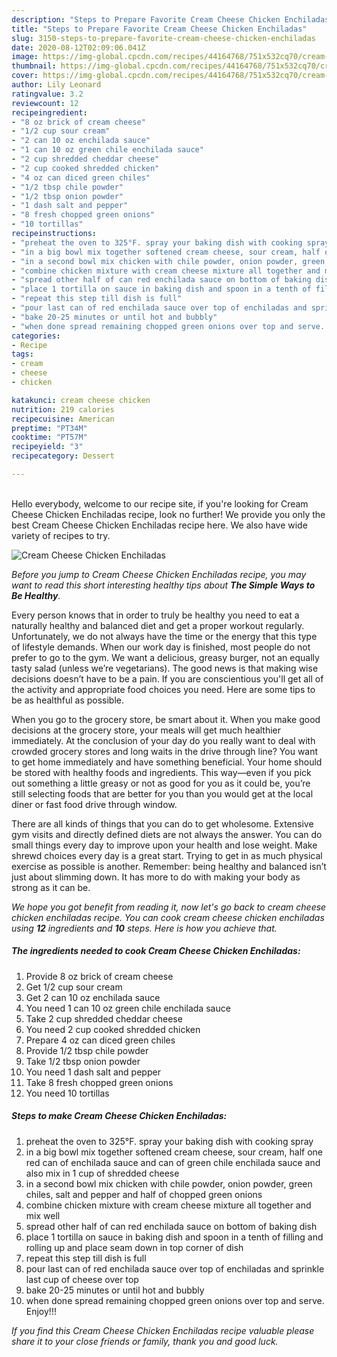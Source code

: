 ```yaml
---
description: "Steps to Prepare Favorite Cream Cheese Chicken Enchiladas"
title: "Steps to Prepare Favorite Cream Cheese Chicken Enchiladas"
slug: 3150-steps-to-prepare-favorite-cream-cheese-chicken-enchiladas
date: 2020-08-12T02:09:06.041Z
image: https://img-global.cpcdn.com/recipes/44164768/751x532cq70/cream-cheese-chicken-enchiladas-recipe-main-photo.jpg
thumbnail: https://img-global.cpcdn.com/recipes/44164768/751x532cq70/cream-cheese-chicken-enchiladas-recipe-main-photo.jpg
cover: https://img-global.cpcdn.com/recipes/44164768/751x532cq70/cream-cheese-chicken-enchiladas-recipe-main-photo.jpg
author: Lily Leonard
ratingvalue: 3.2
reviewcount: 12
recipeingredient:
- "8 oz brick of cream cheese"
- "1/2 cup sour cream"
- "2 can 10 oz enchilada sauce"
- "1 can 10 oz green chile enchilada sauce"
- "2 cup shredded cheddar cheese"
- "2 cup cooked shredded chicken"
- "4 oz can diced green chiles"
- "1/2 tbsp chile powder"
- "1/2 tbsp onion powder"
- "1 dash salt and pepper"
- "8 fresh chopped green onions"
- "10 tortillas"
recipeinstructions:
- "preheat the oven to 325°F. spray your baking dish with cooking spray"
- "in a big bowl mix together softened cream cheese, sour cream, half one red can of enchilada sauce and can of green chile enchilada sauce and also mix in 1 cup of shredded cheese"
- "in a second bowl mix chicken with chile powder, onion powder, green chiles, salt and pepper and half of chopped green onions"
- "combine chicken mixture with cream cheese mixture all together and mix well"
- "spread other half of can red enchilada sauce on bottom of baking dish"
- "place 1 tortilla on sauce in baking dish and spoon in a tenth of filling and rolling up and place seam down in top corner of dish"
- "repeat this step till dish is full"
- "pour last can of red enchilada sauce over top of enchiladas and sprinkle last cup of cheese over top"
- "bake 20-25 minutes or until hot and bubbly"
- "when done spread remaining chopped green onions over top and serve. Enjoy!!!"
categories:
- Recipe
tags:
- cream
- cheese
- chicken

katakunci: cream cheese chicken 
nutrition: 219 calories
recipecuisine: American
preptime: "PT34M"
cooktime: "PT57M"
recipeyield: "3"
recipecategory: Dessert

---
```

<br>
Hello everybody, welcome to our recipe site, if you're looking for Cream Cheese Chicken Enchiladas recipe, look no further! We provide you only the best Cream Cheese Chicken Enchiladas recipe here. We also have wide variety of recipes to try.
<br>


![Cream Cheese Chicken Enchiladas](https://img-global.cpcdn.com/recipes/44164768/751x532cq70/cream-cheese-chicken-enchiladas-recipe-main-photo.jpg)

<i>Before you jump to Cream Cheese Chicken Enchiladas recipe, you may want to read this short interesting healthy tips about <strong>The Simple Ways to Be Healthy</strong>.</i>

Every person knows that in order to truly be healthy you need to eat a naturally healthy and balanced diet and get a proper workout regularly. Unfortunately, we do not always have the time or the energy that this type of lifestyle demands. When our work day is finished, most people do not prefer to go to the gym. We want a delicious, greasy burger, not an equally tasty salad (unless we’re vegetarians). The good news is that making wise decisions doesn’t have to be a pain. If you are conscientious you'll get all of the activity and appropriate food choices you need. Here are some tips to be as healthful as possible.

When you go to the grocery store, be smart about it. When you make good decisions at the grocery store, your meals will get much healthier immediately. At the conclusion of your day do you really want to deal with crowded grocery stores and long waits in the drive through line? You want to get home immediately and have something beneficial. Your home should be stored with healthy foods and ingredients. This way—even if you pick out something a little greasy or not as good for you as it could be, you’re still selecting foods that are better for you than you would get at the local diner or fast food drive through window.

There are all kinds of things that you can do to get wholesome. Extensive gym visits and directly defined diets are not always the answer. You can do small things every day to improve upon your health and lose weight. Make shrewd choices every day is a great start. Trying to get in as much physical exercise as possible is another. Remember: being healthy and balanced isn’t just about slimming down. It has more to do with making your body as strong as it can be. 


<i>We hope you got benefit from reading it, now let's go back to cream cheese chicken enchiladas recipe. You can cook cream cheese chicken enchiladas using <strong>12</strong> ingredients and <strong>10</strong> steps. Here is how you achieve that.
</i>

##### The ingredients needed to cook Cream Cheese Chicken Enchiladas:

1. Provide 8 oz brick of cream cheese
1. Get 1/2 cup sour cream
1. Get 2 can 10 oz enchilada sauce
1. You need 1 can 10 oz green chile enchilada sauce
1. Take 2 cup shredded cheddar cheese
1. You need 2 cup cooked shredded chicken
1. Prepare 4 oz can diced green chiles
1. Provide 1/2 tbsp chile powder
1. Take 1/2 tbsp onion powder
1. You need 1 dash salt and pepper
1. Take 8 fresh chopped green onions
1. You need 10 tortillas


##### Steps to make Cream Cheese Chicken Enchiladas:

1. preheat the oven to 325°F. spray your baking dish with cooking spray
1. in a big bowl mix together softened cream cheese, sour cream, half one red can of enchilada sauce and can of green chile enchilada sauce and also mix in 1 cup of shredded cheese
1. in a second bowl mix chicken with chile powder, onion powder, green chiles, salt and pepper and half of chopped green onions
1. combine chicken mixture with cream cheese mixture all together and mix well
1. spread other half of can red enchilada sauce on bottom of baking dish
1. place 1 tortilla on sauce in baking dish and spoon in a tenth of filling and rolling up and place seam down in top corner of dish
1. repeat this step till dish is full
1. pour last can of red enchilada sauce over top of enchiladas and sprinkle last cup of cheese over top
1. bake 20-25 minutes or until hot and bubbly
1. when done spread remaining chopped green onions over top and serve. Enjoy!!!


<i>If you find this Cream Cheese Chicken Enchiladas recipe valuable please share it to your close friends or family, thank you and good luck.</i>
